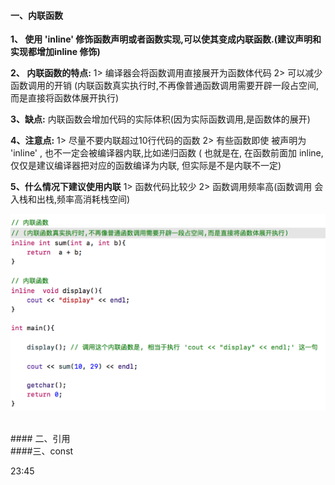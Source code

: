 #### 一、内联函数 


**1、 使用 'inline' 修饰函数声明或者函数实现,可以使其变成内联函数.(建议声明和实现都增加inline 修饰)**

**2、 内联函数的特点:**
1> 编译器会将函数调用直接展开为函数体代码
2> 可以减少函数调用的开销 (内联函数真实执行时,不再像普通函数调用需要开辟一段占空间,而是直接将函数体展开执行)

**3、缺点:**
内联函数会增加代码的实际体积(因为实际函数调用,是函数体的展开)

**4、注意点:**
1> 尽量不要内联超过10行代码的函数
2> 有些函数即使 被声明为 'inline' , 也不一定会被编译器内联,比如递归函数
 ( 也就是在, 在函数前面加 inline,仅仅是建议编译器把对应的函数编译为内联, 但实际是不是内联不一定)

**5、什么情况下建议使用内联**
1>  函数代码比较少
2>  函数调用频率高(函数调用 会入栈和出栈,频率高消耗栈空间)

![](/assets/inline.png)


<br>
#### 二、引用 


<br>
####三、const


23:45



